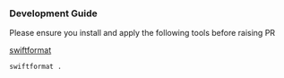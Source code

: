 ### Development Guide
Please ensure you install and apply the following tools before raising PR

[swiftformat](https://github.com/nicklockwood/SwiftFormat#config-file)

```
swiftformat .
```
